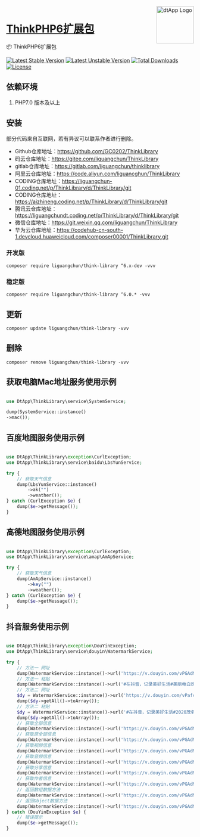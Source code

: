 <img align="right" width="100" src="https://cdn.oss.liguangchun.cn/04/999e9f2f06d396968eacc10ce9bc8a.png" alt="dtApp Logo"/>

<h1 align="left"><a href="https://www.dtapp.net/">ThinkPHP6扩展包</a></h1>

📦 ThinkPHP6扩展包

[![Latest Stable Version](https://poser.pugx.org/liguangchun/think-library/v/stable)](https://packagist.org/packages/liguangchun/think-library) 
[![Latest Unstable Version](https://poser.pugx.org/liguangchun/think-library/v/unstable)](https://packagist.org/packages/liguangchun/think-library) 
[![Total Downloads](https://poser.pugx.org/liguangchun/think-library/downloads)](https://packagist.org/packages/liguangchun/think-library) 
[![License](https://poser.pugx.org/liguangchun/think-library/license)](https://packagist.org/packages/liguangchun/think-library)

## 依赖环境

1. PHP7.0 版本及以上

## 安装

部分代码来自互联网，若有异议可以联系作者进行删除。

- Github仓库地址：https://github.com/GC0202/ThinkLibrary
- 码云仓库地址：https://gitee.com/liguangchun/ThinkLibrary
- gitlab仓库地址：https://gitlab.com/liguangchun/thinklibrary
- 阿里云仓库地址：https://code.aliyun.com/liguancghun/ThinkLibrary
- CODING仓库地址：https://liguangchun-01.coding.net/p/ThinkLibrary/d/ThinkLibrary/git
- CODING仓库地址：https://aizhineng.coding.net/p/ThinkLibrary/d/ThinkLibrary/git
- 腾讯云仓库地址：https://liguangchundt.coding.net/p/ThinkLibrary/d/ThinkLibrary/git
- 微信仓库地址：https://git.weixin.qq.com/liguangchun/ThinkLibrary
- 华为云仓库地址：https://codehub-cn-south-1.devcloud.huaweicloud.com/composer00001/ThinkLibrary.git

### 开发版
```text
composer require liguangchun/think-library ^6.x-dev -vvv
```

### 稳定版
```text
composer require liguangchun/think-library ^6.0.* -vvv
```

## 更新

```text
composer update liguangchun/think-library -vvv
```

## 删除

```text
composer remove liguangchun/think-library -vvv
```

## 获取电脑Mac地址服务使用示例

```php

use DtApp\ThinkLibrary\service\SystemService;

dump(SystemService::instance()
->mac());

```

## 百度地图服务使用示例

```php

use DtApp\ThinkLibrary\exception\CurlException;
use DtApp\ThinkLibrary\service\baidu\LbsYunService;

try {
    // 获取天气信息
    dump(LbsYunService::instance()
        ->ak("")
        ->weather());
} catch (CurlException $e) {
    dump($e->getMessage());
}

```

## 高德地图服务使用示例

```php

use DtApp\ThinkLibrary\exception\CurlException;
use DtApp\ThinkLibrary\service\amap\AmApService;

try {
    // 获取天气信息 
    dump(AmApService::instance()
        ->key("")
        ->weather());
} catch (CurlException $e) {
    dump($e->getMessage());
}


```

## 抖音服务使用示例

```php

use DtApp\ThinkLibrary\exception\DouYinException;
use DtApp\ThinkLibrary\service\douyin\WatermarkService;

try {
    // 方法一 网址
    dump(WatermarkService::instance()->url('https://v.douyin.com/vPGAdM/')->getAll()->toArray());
    // 方法一 粘贴
    dump(WatermarkService::instance()->url('#在抖音，记录美好生活#美丽电白欢迎您 https://v.douyin.com/vPGAdM/ 复制此链接，打开【抖音短视频】，直接观看视频！')->getAll()->toArray());
    // 方法二 网址
    $dy = WatermarkService::instance()->url('https://v.douyin.com/vPafcr/');
    dump($dy->getAll()->toArray());
    // 方法二 粘贴
    $dy = WatermarkService::instance()->url('#在抖音，记录美好生活#2020茂名加油，广州加油，武汉加油！中国加油，众志成城！#航拍 #茂名#武汉 #广州 #旅拍 @抖音小助手 https://v.douyin.com/vPafcr/ 复制此链接，打开【抖音短视频】，直接观看视频！');
    dump($dy->getAll()->toArray());
    // 获取全部信息
    dump(WatermarkService::instance()->url('https://v.douyin.com/vPGAdM/')->getAll()->toArray());
    // 获取原全部信息
    dump(WatermarkService::instance()->url('https://v.douyin.com/vPGAdM/')->getApi()->toArray());
    // 获取视频信息
    dump(WatermarkService::instance()->url('https://v.douyin.com/vPGAdM/')->getVideoInfo()->toArray());
    // 获取音频信息
    dump(WatermarkService::instance()->url('https://v.douyin.com/vPGAdM/')->getMusicInfo()->toArray());
    // 获取分享信息
    dump(WatermarkService::instance()->url('https://v.douyin.com/vPGAdM/')->getShareInfo()->toArray());
    // 获取作者信息
    dump(WatermarkService::instance()->url('https://v.douyin.com/vPGAdM/')->getAuthorInfo()->toArray());
    // 返回数组数据方法
    dump(WatermarkService::instance()->url('https://v.douyin.com/vPGAdM/')->getAll()->toArray());
    // 返回Object数据方法
    dump(WatermarkService::instance()->url('https://v.douyin.com/vPGAdM/')->getAll()->toObject());
} catch (DouYinException $e) {
    // 错误提示
    dump($e->getMessage());
}
```
